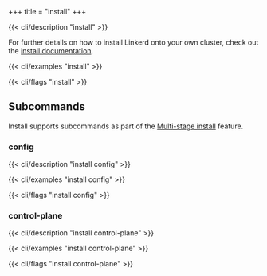+++
title = "install"
+++

{{< cli/description "install" >}}

For further details on how to install Linkerd onto your own cluster, check out
the [install documentation](/2.10/tasks/install/).

{{< cli/examples "install" >}}

{{< cli/flags "install" >}}

## Subcommands

Install supports subcommands as part of the
[Multi-stage install](/2.10/tasks/install/#multi-stage-install) feature.

### config

{{< cli/description "install config" >}}

{{< cli/examples "install config" >}}

{{< cli/flags "install config" >}}

### control-plane

{{< cli/description "install control-plane" >}}

{{< cli/examples "install control-plane" >}}

{{< cli/flags "install control-plane" >}}
